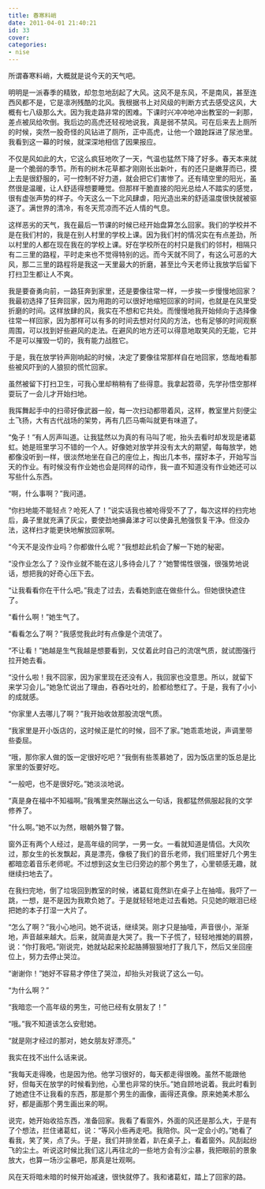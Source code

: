 ```yaml
---
title: 春寒料峭
date: 2011-04-01 21:40:21
id: 33
cover: 
categories:
- nise
---
```


 所谓春寒料峭，大概就是说今天的天气吧。

 明明是一派春季的精致，却忽忽地刮起了大风。这风不是东风，不是南风，甚至连西风都不是，它是凛冽残酷的北风。我根据书上对风级的判断方式去感受这风，大概有七八级那么大。因为我走路非常的困难。下课时兴冲冲地冲出教室的一刹那，差点被凤给吹倒。我后边的高虎还轻视地说我，真是弱不禁风。可在后来去上厕所的时候，突然一股奇怪的风钻进了厕所，正中高虎，让他一个踉跄踩进了尿池里。我看到这一幕的时候，就深深地相信了因果报应。

 不仅是风如此的大，它这么疯狂地吹了一天，气温也猛然下降了好多。春天本来就是一个脆弱的季节。所有的树木花草都才刚刚长出新叶，有的还只是嫩芽而已，摸上去是很舒服的，可一控制不好力道，就会把它们害惨了。还有晴空里的阳光，虽然很是温暖，让人舒适得想要睡觉。但那样干脆直接的阳光总给人不踏实的感觉，很有虚张声势的样子。今天这么一下北风肆虐，阳光造出来的舒适温度很快就被驱逐了。满世界的清冷，有冬天荒凉而不近人情的气息。

 这样恶劣的天气，我在最后一节课的时候已经开始盘算怎么回家。我们的学校并不是在我们村的，我是在别人村里的学校上课。因为我们村的情况实在有点差劲，所以村里的人都在现在我在的学校上课。好在学校所在的村只是我们的邻村，相隔只有二三里的路程，平时走来也不觉得特别的远。而今天就不同了，有这么可恶的大风，那二三里的路程将是我这一天里最大的折磨，甚至比今天老师让我放学后留下打扫卫生都让人不爽。

 我是要奋勇向前，一路狂奔到家里，还是要像往常一样，一步挨一步慢慢地回家？我最初选择了狂奔回家，因为用跑的可以很好地缩短回家的时间，也就是在风里受折磨的时间。这样放肆的风，我实在不想和它共处。而慢慢地我开始倾向于选择像往常一样回家，因为那样可以有多的时间去想对付风的方法，也有足够的时间观察周围，可以找到好些避风的走法。在避风的地方还可以得意地取笑风的无能，它并不是可以摧毁一切的，我有能力战胜它。

 于是，我在放学铃声刚响起的时候，决定了要像往常那样自在地回家，悠哉地看那些被风吓到的人狼狈的慌忙回家。

 虽然被留下打扫卫生，可我心里却稍稍有了些得意。我拿起笤帚，先学孙悟空那样耍玩了一会儿才开始扫地。

 我挥舞起手中的扫帚好像武器一般，每一次扫动都带着风，这样，教室里片刻便尘土飞扬，大有古代战场的架势，再有几匹马嘶叫就更有味道了。

 “兔子！”有人厉声叫道。让我猛然以为真的有马叫了呢，抬头去看时却发现是诸葛虹。她是班里学习不错的一个人。好像她对放学并没有太大的期望，每每放学，她都像没听到一样，很淡然地坐在自己的座位上，掏出几本书，摆好本子，开始写当天的作业。有时候没有作业她也会是同样的动作，我一直不知道没有作业她还可以写些什么东西。

 “啊，什么事啊？”我问道。

 “你扫地能不能轻点？呛死人了！”说实话我也被呛得受不了了，每次这样的扫完地后，鼻子里就充满了灰尘，要使劲地擤鼻涕才可以使鼻孔勉强恢复干净。但没办法，这样扫才能更快地解放回家啊。

 “今天不是没作业吗？你都做什么呢？”我想趁此机会了解一下她的秘密。

 “没作业怎么了？没作业就不能在这儿多待会儿了？”她警惕性很强，很强势地说话，想把我的好奇心压下去。

 “让我看看你在干什么吧。”我走了过去，去看她到底在做些什么。但她很快遮住了。

 “看什么啊！”她生气了。

 “看看怎么了啊？”我感觉我此时有点像是个流氓了。

 “不让看！”她越是生气我越是想要看到，又仗着此时自己的流氓气质，就试图强行拉开她去看。

 “没什么啦！我不回家，因为家里现在还没有人，我回家也没意思。所以，就留下来学习会儿。”她急忙说出了理由，吞吞吐吐的，脸都给憋红了。于是，我有了小小的成就感。

 “你家里人去哪儿了啊？”我开始收敛那股流氓气质。

 “我家里是开小饭店的，这时候正是忙的时候，回不了家。”她乖乖地说，声调里带些委屈。

 “哦，那你家人做的饭一定很好吃吧？”我倒有些羡慕她了，因为饭店里的饭总是比家里的饭要好吃。

 “一般吧，也不是很好吃。”她淡淡地说。

 “真是身在福中不知福啊。”我嘴里突然蹦出这么一句话，我都猛然佩服起我的文学修养了。

 “什么啊。”她不以为然，眼朝外暼了暼。

 窗外正有两个人经过，是高年级的同学，一男一女。一看就知道是情侣。大风吹过，那女生的长发飘起，真是漂亮，像极了我们的音乐老师，我们班里好几个男生都暗恋着音乐老师呢。不过想到这女生已归旁边的那个男生了，心里顿感无趣，就继续扫地去了。

 在我扫完地，倒了垃圾回到教室的时候，诸葛虹竟然趴在桌子上在抽噎。我吓了一跳，一想，是不是因为我欺负她了。于是就轻轻地走过去看她。只见她的眼泪已经把她的本子打湿一大片了。

 “怎么了啊？”我小心地问。她不说话，继续哭。刚才只是抽噎，声音很小，渐渐地，声音越来越大。后来，就简直是大哭了。我一下子慌了，轻轻地推她的肩膀，说：“你打我吧。”刚说完，她就站起来抡起胳膊狠狠地打了我几下，然后又坐回座位上，努力去停止哭泣。

 “谢谢你！”她好不容易才停住了哭泣，却抬头对我说了这么一句。

 “为什么啊？”

 “我暗恋一个高年级的男生，可他已经有女朋友了！”

 “哦。”我不知道该怎么安慰她。

 “就是刚才经过的那对，她女朋友好漂亮。”

 我实在找不出什么话来说。

 “我每天走得晚，也是因为他。他学习很好的，每天都走得很晚。虽然不能跟他好，但每天在放学的时候看到他，心里也非常的快乐。”她自顾地说着。我此时看到了她遮住不让我看的东西，那是那个男生的画像，画得还真像。原来她美术那么好，都是画那个男生画出来的啊。

 说完，她开始收拾东西，准备回家。我看了看窗外，外面的风还是那么大，于是有了个想法，拦住诸葛虹，说：“等风小些再走吧。我陪你。风一定会小的。”她看了看我，笑了笑，点了头。于是，我们并排坐着，趴在桌子上，看着窗外。风刮起纷飞的尘土。听说这时候比我们这儿再往北的一些地方会有沙尘暴，我把眼前的景象放大，也算一场沙尘暴吧，那真是壮观啊。

 风在天将暗未暗的时候开始减速，很快就停了。我和诸葛虹，踏上了回家的路。
